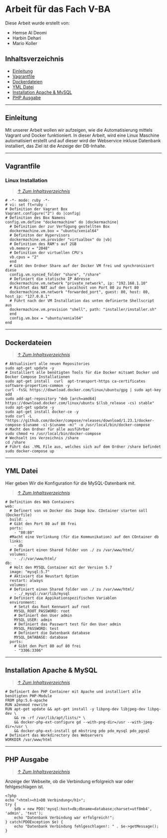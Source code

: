 # Arbeit für das Fach V-BA
Diese Arbeit wurde erstellt von:
- Hemse Al Deomi
- Harbin Dehari
- Mario Koller

## Inhaltsverzeichnis
- [Einleitung](##Einleitung)
- [Vagrantfile](##Vagrantfile)
- [Dockerdateien](##Dockerdateien)
- [YML Datei](##YML-Datei)
- [Installation Apache & MySQL](##Installation-Apache-&-MySQL)
- [PHP Ausgabe](##PHP-Ausgabe)
---
## Einleitung
Mit unserer Arbeit wollen wir aufzeigen, wie die Automatisierung mittels Vagrant und Docker funktioniert. In dieser Arbeit, wird eine Linux Maschine automatisiert erstellt und auf dieser wird der Webservice inkluse Datenbank installiert, das Ziel ist die Anzeige der DB-Inhalte.

---
## Vagrantfile
### **Linux Installation**
> [&uarr; *Zum Inhaltsverzeichnis*](##Inhaltsverzeichnis)

```
# -*- mode: ruby -*-
# vi: set ft=ruby :
# Definition der Vagrant Box
Vagrant.configure("2") do |config|
# Definition des Box Namens
config.vm.define "dockermachine" do |dockermachine|
  # Definition der zur Verfügung gestellten Box
  dockermachine.vm.box = "ubuntu/xenial64"
  # Definiton der Hypervisors
  dockermachine.vm.provider "virtualbox" do |vb|
  # Definition des RAM's auf 2GB
  vb.memory = "2048"
  # Definition der virtuellen CPU's
  vb.cpus = "2"
  end
  # Gibt den Ordner Share auf der Docker VM frei und synchronisiert diese
  config.vm.synced_folder "share", "/share"
  # Definiert die statische IP Adresse
  dockermachine.vm.network "private_network", ip: "192.168.1.10"
  # Richtet das NAT auf den Localhost von Port 80 zu Port 80
  dockermachine.vm.network "forwarded_port", guest: 80, host: 80, host_ip: "127.0.0.1"
  # Führt nach der VM Installation das unten definierte Shellscript aus
  dockermachine.vm.provision "shell", path: "installer/installer.sh"
  end
  config.vm.box = "ubuntu/xenial64"
end
```
---
## Dockerdateien
> [&uarr; *Zum Inhaltsverzeichnis*](##Inhaltsverzeichnis)
```
# Aktualisiert alle neuen Repositories
sudo apt-get update -y
# Installiert alle benötigten Tools für die Docker mitsamt Docker und Docker Compose Installationen
sudo apt-get install  curl  apt-transport-https ca-certificates software-properties-common -y
curl -fsSL https://download.docker.com/linux/ubuntu/gpg | sudo apt-key add
sudo add-apt-repository "deb [arch=amd64] https://download.docker.com/linux/ubuntu $(lsb_release -cs) stable"
sudo apt-get update -y
sudo apt-get install docker-ce -y
sudo curl -L "https://github.com/docker/compose/releases/download/1.23.1/docker-compose-$(uname -s)-$(uname -m)" -o /usr/local/bin/docker-compose
# Macht den Ordner für alle ausführbar
sudo chmod +x /usr/local/bin/docker-compose
# Wechselt ins Verzeichnis /share
cd /share
# Führt das .YML File aus, welches sich auf dem Ordner /share befindet
sudo docker-compose up
```
---
## YML Datei
Hier geben Wir die Konfiguration für die MySQL-Datenbank mit.
> [&uarr; *Zum Inhaltsverzeichnis*](##Inhaltsverzeichnis)
```
# Definition des Web Containers
web:
  # Definert von vo Docker das Image bzw. COntainer starten soll (Dockerfile)
  build: .
  # Gibt den Port 80 auf 80 frei
  ports:
    - "80:80"
  #Macht eine Verlinkung (für die Kommunikation) auf den COntainer db
  links:
    - db
  # Definiert einen Shared folder von ./ zu /var/www/html/
  volumes:
    - ./:/var/www/html/
db:
  # Holt den MYSQL Container mit der Version 5.7
  image: "mysql:5.7"
  # Aktiviert die Neustart Option
  restart: always
  volumes:
  # Definiert einen Shared folder von ./ zu /var/www/html/
    - ./_mysql:/var/lib/mysql
  # Definiert die Appikationspezifischen Variablen
  environment:
    # Setzt das Root Kennwort auf root
    MYSQL_ROOT_PASSWORD: root
    # Definiert den User admin
    MYSQL_USER: admin
    # Definiert das Passwort test für den User admin
    MYSQL_PASSWORD: test
    # Definiert die Datenbank database
    MYSQL_DATABASE: database
  ports:
    # Gibt den Port 80 auf 80 frei
    - "3306:3306"
```
---
## Installation Apache & MySQL
> [&uarr; *Zum Inhaltsverzeichnis*](##Inhaltsverzeichnis)
```
# Definiert den PHP Container mit Apache und installiert alle benötigten PHP-Module
FROM php:5.6-apache
RUN a2enmod rewrite
RUN apt-get update && apt-get install -y libpng-dev libjpeg-dev libpq-dev \
    && rm -rf /var/lib/apt/lists/* \
    && docker-php-ext-configure gd --with-png-dir=/usr --with-jpeg-dir=/usr \
    && docker-php-ext-install gd mbstring pdo pdo_mysql pdo_pgsql
# Definiert das Workdirectory des Webservers
WORKDIR /var/www/html
```
---
## PHP Ausgabe
> [&uarr; *Zum Inhaltsverzeichnis*](##Inhaltsverzeichnis)

Anzeige der Webseite, ob die Verbindung erfolgreich war oder fehlgeschlagen ist.
```
<?php
echo "<html><h1>DB Verbindung</h1>";
try {
    $db = new PDO('mysql:host=db;dbname=database;charset=utf8mb4', 'admin', 'test');
    echo "Datenbank Verbindung war erfolgreich!";
} catch(PDOException $e) {
    echo "Datenbank Verbindung fehlgeschlagen!: " . $e->getMessage();
}
```